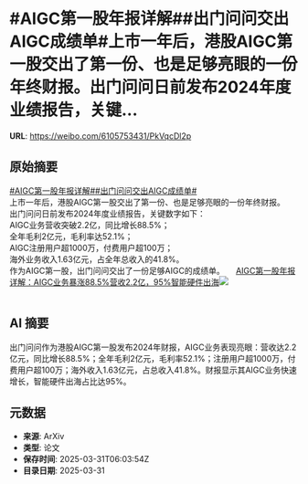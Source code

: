 # #AIGC第一股年报详解##出门问问交出AIGC成绩单#上市一年后，港股AIGC第一股交出了第一份、也是足够亮眼的一份年终财报。出门问问日前发布2024年度业绩报告，关键...

**URL**: https://weibo.com/6105753431/PkVqcDl2p

## 原始摘要

<a href="https://m.weibo.cn/search?containerid=231522type%3D1%26t%3D10%26q%3D%23AIGC%E7%AC%AC%E4%B8%80%E8%82%A1%E5%B9%B4%E6%8A%A5%E8%AF%A6%E8%A7%A3%23&amp;extparam=%23AIGC%E7%AC%AC%E4%B8%80%E8%82%A1%E5%B9%B4%E6%8A%A5%E8%AF%A6%E8%A7%A3%23" data-hide=""><span class="surl-text">#AIGC第一股年报详解#</span></a><a href="https://m.weibo.cn/search?containerid=231522type%3D1%26t%3D10%26q%3D%23%E5%87%BA%E9%97%A8%E9%97%AE%E9%97%AE%E4%BA%A4%E5%87%BAAIGC%E6%88%90%E7%BB%A9%E5%8D%95%23&amp;extparam=%23%E5%87%BA%E9%97%A8%E9%97%AE%E9%97%AE%E4%BA%A4%E5%87%BAAIGC%E6%88%90%E7%BB%A9%E5%8D%95%23" data-hide=""><span class="surl-text">#出门问问交出AIGC成绩单#</span></a><br>上市一年后，港股AIGC第一股交出了第一份、也是足够亮眼的一份年终财报。<br>出门问问日前发布2024年度业绩报告，关键数字如下：<br>AIGC业务营收突破2.2亿，同比增长88.5%；<br>全年毛利2亿元，毛利率达52.1%；<br>AIGC注册用户超1000万，付费用户超100万；<br>海外业务收入1.63亿元，占全年总收入的41.8%。<br>作为AIGC第一股，出门问问交出了一份足够AIGC的成绩单。 <a href="https://weibo.com/ttarticle/p/show?id=2309405149872927146437" data-hide=""><span class="url-icon"><img style="width: 1rem;height: 1rem" src="https://h5.sinaimg.cn/upload/2015/09/25/3/timeline_card_small_article_default.png" referrerpolicy="no-referrer"></span><span class="surl-text">AIGC第一股年报详解：AIGC业务暴涨88.5%营收2.2亿，95%智能硬件出海</span></a><img style="" src="https://tvax2.sinaimg.cn/large/006Fd7o3ly1hzyvsq62trj30qz0f6t9q.jpg" referrerpolicy="no-referrer"><br><br>

## AI 摘要

出门问问作为港股AIGC第一股发布2024年财报，AIGC业务表现亮眼：营收达2.2亿元，同比增长88.5%；全年毛利2亿元，毛利率52.1%；注册用户超1000万，付费用户超100万；海外收入1.63亿元，占总收入41.8%。财报显示其AIGC业务快速增长，智能硬件出海占比达95%。

## 元数据

- **来源**: ArXiv
- **类型**: 论文
- **保存时间**: 2025-03-31T06:03:54Z
- **目录日期**: 2025-03-31

